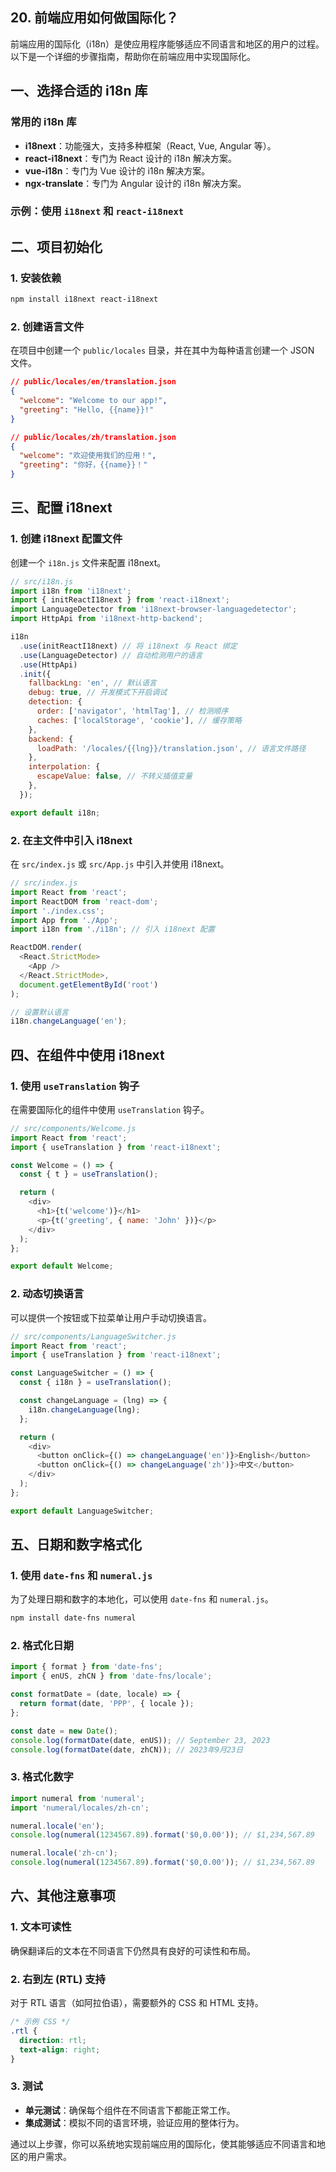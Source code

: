 ## 20. 前端应用如何做国际化？

前端应用的国际化（i18n）是使应用程序能够适应不同语言和地区的用户的过程。以下是一个详细的步骤指南，帮助你在前端应用中实现国际化。

## 一、选择合适的 i18n 库

### 常用的 i18n 库
- **i18next**：功能强大，支持多种框架（React, Vue, Angular 等）。
- **react-i18next**：专门为 React 设计的 i18n 解决方案。
- **vue-i18n**：专门为 Vue 设计的 i18n 解决方案。
- **ngx-translate**：专门为 Angular 设计的 i18n 解决方案。

### 示例：使用 `i18next` 和 `react-i18next`

## 二、项目初始化

### 1. 安装依赖
```bash
npm install i18next react-i18next
```

### 2. 创建语言文件
在项目中创建一个 `public/locales` 目录，并在其中为每种语言创建一个 JSON 文件。

```json
// public/locales/en/translation.json
{
  "welcome": "Welcome to our app!",
  "greeting": "Hello, {{name}}!"
}

// public/locales/zh/translation.json
{
  "welcome": "欢迎使用我们的应用！",
  "greeting": "你好，{{name}}！"
}
```

## 三、配置 i18next

### 1. 创建 i18next 配置文件
创建一个 `i18n.js` 文件来配置 i18next。

```javascript
// src/i18n.js
import i18n from 'i18next';
import { initReactI18next } from 'react-i18next';
import LanguageDetector from 'i18next-browser-languagedetector';
import HttpApi from 'i18next-http-backend';

i18n
  .use(initReactI18next) // 将 i18next 与 React 绑定
  .use(LanguageDetector) // 自动检测用户的语言
  .use(HttpApi)
  .init({
    fallbackLng: 'en', // 默认语言
    debug: true, // 开发模式下开启调试
    detection: {
      order: ['navigator', 'htmlTag'], // 检测顺序
      caches: ['localStorage', 'cookie'], // 缓存策略
    },
    backend: {
      loadPath: '/locales/{{lng}}/translation.json', // 语言文件路径
    },
    interpolation: {
      escapeValue: false, // 不转义插值变量
    },
  });

export default i18n;
```

### 2. 在主文件中引入 i18next
在 `src/index.js` 或 `src/App.js` 中引入并使用 i18next。

```javascript
// src/index.js
import React from 'react';
import ReactDOM from 'react-dom';
import './index.css';
import App from './App';
import i18n from './i18n'; // 引入 i18next 配置

ReactDOM.render(
  <React.StrictMode>
    <App />
  </React.StrictMode>,
  document.getElementById('root')
);

// 设置默认语言
i18n.changeLanguage('en');
```

## 四、在组件中使用 i18next

### 1. 使用 `useTranslation` 钩子
在需要国际化的组件中使用 `useTranslation` 钩子。

```javascript
// src/components/Welcome.js
import React from 'react';
import { useTranslation } from 'react-i18next';

const Welcome = () => {
  const { t } = useTranslation();

  return (
    <div>
      <h1>{t('welcome')}</h1>
      <p>{t('greeting', { name: 'John' })}</p>
    </div>
  );
};

export default Welcome;
```

### 2. 动态切换语言
可以提供一个按钮或下拉菜单让用户手动切换语言。

```javascript
// src/components/LanguageSwitcher.js
import React from 'react';
import { useTranslation } from 'react-i18next';

const LanguageSwitcher = () => {
  const { i18n } = useTranslation();

  const changeLanguage = (lng) => {
    i18n.changeLanguage(lng);
  };

  return (
    <div>
      <button onClick={() => changeLanguage('en')}>English</button>
      <button onClick={() => changeLanguage('zh')}>中文</button>
    </div>
  );
};

export default LanguageSwitcher;
```

## 五、日期和数字格式化

### 1. 使用 `date-fns` 和 `numeral.js`
为了处理日期和数字的本地化，可以使用 `date-fns` 和 `numeral.js`。

```bash
npm install date-fns numeral
```

### 2. 格式化日期
```javascript
import { format } from 'date-fns';
import { enUS, zhCN } from 'date-fns/locale';

const formatDate = (date, locale) => {
  return format(date, 'PPP', { locale });
};

const date = new Date();
console.log(formatDate(date, enUS)); // September 23, 2023
console.log(formatDate(date, zhCN)); // 2023年9月23日
```

### 3. 格式化数字
```javascript
import numeral from 'numeral';
import 'numeral/locales/zh-cn';

numeral.locale('en');
console.log(numeral(1234567.89).format('$0,0.00')); // $1,234,567.89

numeral.locale('zh-cn');
console.log(numeral(1234567.89).format('$0,0.00')); // $1,234,567.89
```

## 六、其他注意事项

### 1. 文本可读性
确保翻译后的文本在不同语言下仍然具有良好的可读性和布局。

### 2. 右到左 (RTL) 支持
对于 RTL 语言（如阿拉伯语），需要额外的 CSS 和 HTML 支持。

```css
/* 示例 CSS */
.rtl {
  direction: rtl;
  text-align: right;
}
```

### 3. 测试
- **单元测试**：确保每个组件在不同语言下都能正常工作。
- **集成测试**：模拟不同的语言环境，验证应用的整体行为。

通过以上步骤，你可以系统地实现前端应用的国际化，使其能够适应不同语言和地区的用户需求。
